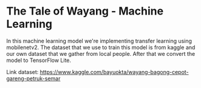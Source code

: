# The Tale of Wayang - Machine Learning

In this machine learning model we're implementing transfer learning using mobilenetv2. The dataset that we use to train this model is from kaggle and our own dataset that we gather from local people. After that we convert the model to TensorFlow Lite.

Link dataset: https://www.kaggle.com/bayuokta/wayang-bagong-cepot-gareng-petruk-semar 